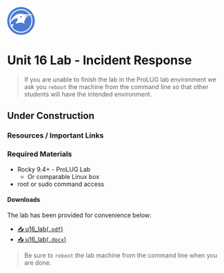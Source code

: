 <div class="flex-container">
        <img src="https://github.com/ProfessionalLinuxUsersGroup/img/blob/main/Assets/Logos/ProLUG_Round_Transparent_LOGO.png?raw=true" width="64" height="64"></img>
    <p>
        <h1>Unit 16 Lab - Incident Response</h1>
    </p>
</div>

<blockquote>

If you are unable to finish the lab in the ProLUG lab environment we ask you `reboot`
the machine from the command line so that other students will have the intended environment.

</blockquote>

## Under Construction

### Resources / Important Links

### Required Materials

- Rocky 9.4+ - ProLUG Lab
  - Or comparable Linux box
- root or sudo command access

#### Downloads

The lab has been provided for convenience below:

- <a href="./assets/downloads/u16/u16_lab.pdf" target="_blank" download>📥 u16_lab(`.pdf`)</a>
- <a href="./assets/downloads/u16/u16_lab.docx" target="_blank" download>📥 u16_lab(`.docx`)</a>

<blockquote>

Be sure to `reboot` the lab machine from the command line when you are done.

</blockquote>
